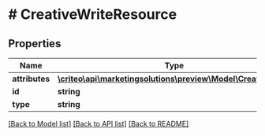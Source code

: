 # # CreativeWriteResource

## Properties

Name | Type | Description | Notes
------------ | ------------- | ------------- | -------------
**attributes** | [**\criteo\api\marketingsolutions\preview\Model\CreativeWrite**](CreativeWrite.md) |  | [optional]
**id** | **string** |  | [optional]
**type** | **string** |  | [optional]

[[Back to Model list]](../../README.md#models) [[Back to API list]](../../README.md#endpoints) [[Back to README]](../../README.md)

